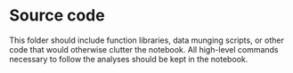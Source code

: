 # Source code

This folder should include function libraries, data munging scripts, or other code that would otherwise clutter the notebook. All high-level commands necessary to follow the analyses should be kept in the notebook.
